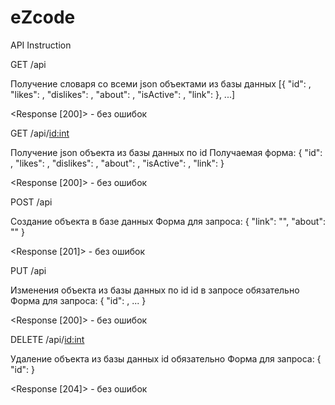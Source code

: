 # eZcode
API Instruction

GET /api

Получение словаря со всеми json объектами из базы данных
[{
    "id": <int>,
    "likes": <int>,
    "dislikes": <int>,
    "about": <Text>,
    "isActive": <Boolean>,
    "link": <String>
}, ...]

<Response [200]> - без ошибок



GET /api/<id:int>

Получение json объекта из базы данных по id
Получаемая форма:
{
    "id": <int>,
    "likes": <int>,
    "dislikes": <int>,
    "about": <Text>,
    "isActive": <Boolean>,
    "link": <String>
}

<Response [200]> - без ошибок




POST /api

Создание объекта в базе данных
Форма для запроса:
{
    "link": "<String>",
    "about": "<Text>"
} 

<Response [201]> - без ошибок



PUT /api

Изменения объекта из базы данных по id
id в запросе обязательно
Форма для запроса:
{
    "id": <int>,
    ...
}

<Response [200]> - без ошибок




DELETE /api/<id:int>

Удаление объекта из базы данных
id обязательно
Форма для запроса:
{
    "id": <int>
}

<Response [204]> - без ошибок

